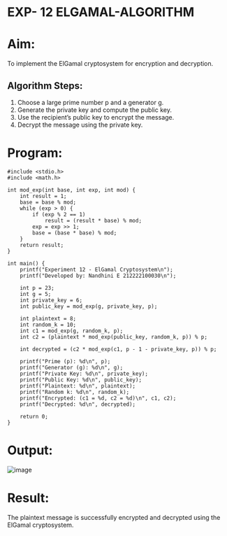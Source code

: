 # EXP- 12 ELGAMAL-ALGORITHM
# Aim:
To implement the ElGamal cryptosystem for encryption and
decryption.

## Algorithm Steps:
1. Choose a large prime number p and a generator g.
2. Generate the private key and compute the public key.
3. Use the recipient’s public key to encrypt the message.
4. Decrypt the message using the private key.

# Program:
```
#include <stdio.h>
#include <math.h>

int mod_exp(int base, int exp, int mod) {
    int result = 1;
    base = base % mod;
    while (exp > 0) {
        if (exp % 2 == 1)
            result = (result * base) % mod;
        exp = exp >> 1;
        base = (base * base) % mod;
    }
    return result;
}

int main() {
    printf("Experiment 12 - ElGamal Cryptosystem\n");
    printf("Developed by: Nandhini E 212222100030\n");

    int p = 23;
    int g = 5;
    int private_key = 6;
    int public_key = mod_exp(g, private_key, p);

    int plaintext = 8;
    int random_k = 10;
    int c1 = mod_exp(g, random_k, p);
    int c2 = (plaintext * mod_exp(public_key, random_k, p)) % p;

    int decrypted = (c2 * mod_exp(c1, p - 1 - private_key, p)) % p;

    printf("Prime (p): %d\n", p);
    printf("Generator (g): %d\n", g);
    printf("Private Key: %d\n", private_key);
    printf("Public Key: %d\n", public_key);
    printf("Plaintext: %d\n", plaintext);
    printf("Random k: %d\n", random_k);
    printf("Encrypted: (c1 = %d, c2 = %d)\n", c1, c2);
    printf("Decrypted: %d\n", decrypted);

    return 0;
}

```
# Output:
![image](https://github.com/user-attachments/assets/de3d800e-fd97-4779-9d83-5b00a47739df)
# Result:
The plaintext message is successfully encrypted and decrypted
using the ElGamal cryptosystem.
